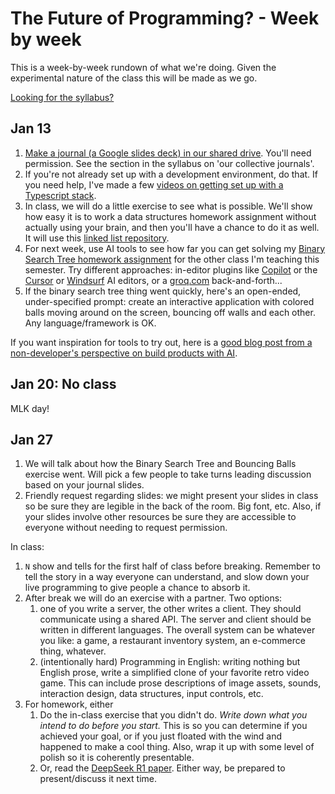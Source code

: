 # The Future of Programming? - Week by week

This is a week-by-week rundown of what we're doing. Given the experimental
nature of the class this will be made as we go.

[Looking for the syllabus?](SYLLABUS.md)

## Jan 13

1. [Make a journal (a Google slides deck) in our shared
   drive](https://drive.google.com/drive/folders/1ffZHWLzqzBFL4z_9rktCp_hEKaNoXjpI?usp=drive_link).
   You'll need permission. See the section in the syllabus on 'our collective
   journals'.
2. If you're not already set up with a development environment, do that. If you
   need help, I've made a few [videos on getting set up with a Typescript
   stack](https://www.youtube.com/watch?v=f91OdNKQ1SE&list=PLAuBm-v5PQFd0yCKW7rJ4_CHFbBdBdie0).
3. In class, we will do a little exercise to see what is possible. We'll show
   how easy it is to work a data structures homework assignment without actually
   using your brain, and then you'll have a chance to do it as well. It will use
   this [linked list
   repository](https://github.com/johnsogg/typescript-linked-lists).
4. For next week, use AI tools to see how far you can get solving my [Binary
   Search Tree homework assignment](https://github.com/johnsogg/bst) for the
   other class I'm teaching this semester. Try different approaches: in-editor
   plugins like [Copilot](https://github.com/features/copilot) or the
   [Cursor](https://www.cursor.com/) or [Windsurf](https://codeium.com/windsurf)
   AI editors, or a [groq.com](https://groq.com) back-and-forth...
5. If the binary search tree thing went quickly, here's an open-ended,
   under-specified prompt: create an interactive application with colored balls
   moving around on the screen, bouncing off walls and each other. Any
   language/framework is OK.

If you want inspiration for tools to try out, here is a [good blog post from a
non-developer's perspective on build products with
AI](https://www.lennysnewsletter.com/p/a-guide-to-ai-prototyping-for-product).

## Jan 20: No class

MLK day!

## Jan 27

1. We will talk about how the Binary Search Tree and Bouncing Balls exercise
   went. Will pick a few people to take turns leading discussion based on your
   journal slides.
2. Friendly request regarding slides: we might present your slides in class so be sure they are legible in the back of the room. Big font, etc. Also, if your slides involve other resources be sure they are accessible to everyone without needing to request permission.

In class:

1. `N` show and tells for the first half of class before breaking. Remember to tell the story in a way everyone can understand, and slow down your live programming to give people a chance to absorb it.
2. After break we will do an exercise with a partner. Two options:
   1. one of you write a server, the other writes a client. They should communicate using a shared API. The server and client should be written in different languages. The overall system can be whatever you like: a game, a restaurant inventory system, an e-commerce thing, whatever.
   2. (intentionally hard) Programming in English: writing nothing but English prose, write a simplified clone of your favorite retro video game. This can include prose descriptions of image assets, sounds, interaction design, data structures, input controls, etc.
3. For homework, either
   1. Do the in-class exercise that you didn't do. _Write down what you intend to do before you start._ This is so you can determine if you achieved your goal, or if you just floated with the wind and happened to make a cool thing. Also, wrap it up with some level of polish so it is coherently presentable.
   2. Or, read the [DeepSeek R1 paper](https://arxiv.org/abs/2501.12948). Either way, be prepared to present/discuss it next time.
   
